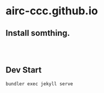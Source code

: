 # airc-ccc.github.io


## Install somthing.
```



```

## Dev Start

```
bundler exec jekyll serve
```
